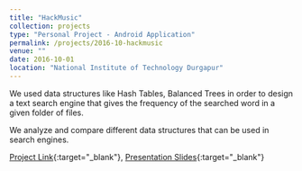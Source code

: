 ```yaml
---
title: "HackMusic"
collection: projects
type: "Personal Project - Android Application"
permalink: /projects/2016-10-hackmusic
venue: ""
date: 2016-10-01
location: "National Institute of Technology Durgapur"
---
```


We used data structures like Hash Tables, Balanced Trees in order to design a text search engine that gives the frequency of the searched word in a given folder of files.

We analyze and compare different data structures that can be used in search engines.

[Project Link](https://github.com/RaghavSomani/C-Cpp-programs/tree/master/Txt%20search%20engine){:target="_blank"}, [Presentation Slides](https://drive.google.com/file/d/1o7_x1R1c_hHFI8vzq4LuAJdvir2YsWjC/view?usp=sharing){:target="_blank"}